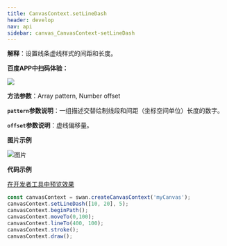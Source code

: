 ```yaml
---
title: CanvasContext.setLineDash
header: develop
nav: api
sidebar: canvas_CanvasContext-setLineDash
---
```

 
**解释**：设置线条虚线样式的间距和长度。

**百度APP中扫码体验：**

<img src="https://b.bdstatic.com/miniapp/assets/images/doc_demo/pages_createCanvasContext.png"  class="demo-qrcode-image" />

**方法参数**：Array pattern, Number offset

**`pattern`参数说明**：一组描述交替绘制线段和间距（坐标空间单位）长度的数字。 

**`offset`参数说明**：虚线偏移量。

**图片示例**

![图片](../../../../img/api/canvas/setLineDash.png)

**代码示例**

<a href="swanide://fragment/a0f3e795134820d54777817b4240fdbb1573721214224" title="在开发者工具中预览效果" target="_self">在开发者工具中预览效果</a>

```js
const canvasContext = swan.createCanvasContext('myCanvas');
canvasContext.setLineDash([10, 20], 5);
canvasContext.beginPath();
canvasContext.moveTo(0,100);
canvasContext.lineTo(400, 100);
canvasContext.stroke();
canvasContext.draw();
```


